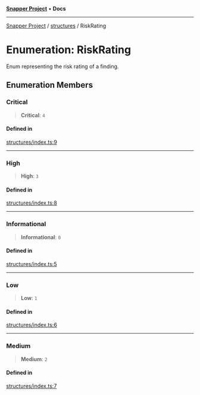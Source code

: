 [**Snapper Project**](../../README.md) • **Docs**

***

[Snapper Project](../../README.md) / [structures](../README.md) / RiskRating

# Enumeration: RiskRating

Enum representing the risk rating of a finding.

## Enumeration Members

### Critical

> **Critical**: `4`

#### Defined in

[structures/index.ts:9](https://github.com/asifqatar/Snapper/blob/e1f8d6ee6f0af0f8efc156f53c249f0133517fef/structures/index.ts#L9)

***

### High

> **High**: `3`

#### Defined in

[structures/index.ts:8](https://github.com/asifqatar/Snapper/blob/e1f8d6ee6f0af0f8efc156f53c249f0133517fef/structures/index.ts#L8)

***

### Informational

> **Informational**: `0`

#### Defined in

[structures/index.ts:5](https://github.com/asifqatar/Snapper/blob/e1f8d6ee6f0af0f8efc156f53c249f0133517fef/structures/index.ts#L5)

***

### Low

> **Low**: `1`

#### Defined in

[structures/index.ts:6](https://github.com/asifqatar/Snapper/blob/e1f8d6ee6f0af0f8efc156f53c249f0133517fef/structures/index.ts#L6)

***

### Medium

> **Medium**: `2`

#### Defined in

[structures/index.ts:7](https://github.com/asifqatar/Snapper/blob/e1f8d6ee6f0af0f8efc156f53c249f0133517fef/structures/index.ts#L7)
